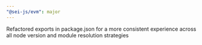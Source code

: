 ```yaml
---
"@sei-js/evm": major
---
```


Refactored exports in package.json for a more consistent experience across all node version and module resolution strategies
